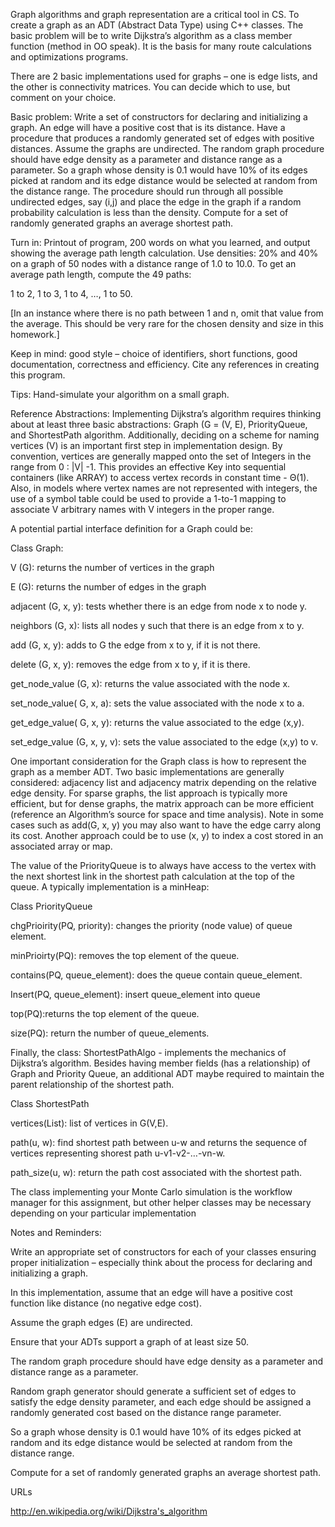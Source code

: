 Graph algorithms and graph representation are a critical tool in CS. To create a graph as an ADT (Abstract Data Type) using C++ classes. The basic problem will be to write Dijkstra’s algorithm as a class member function (method in OO speak). It is the basis for many route calculations and optimizations programs. 

There are 2 basic implementations used for graphs – one is edge lists, and the other is connectivity matrices. You can decide which to use, but comment on your choice. 

Basic problem:  Write a set of constructors for declaring and initializing a graph. An edge will have a positive cost that is its distance. Have a procedure that produces a randomly generated set of edges with positive distances.  Assume the graphs are undirected. The random graph procedure should have edge density as a parameter and distance range as a parameter. So a graph whose density is 0.1 would have 10% of its edges picked at random and its edge distance would be selected at random from the distance range. The procedure should run through all possible undirected edges, say (i,j) and place the edge in the graph if a random probability calculation is less than the density. Compute for a set of randomly generated graphs an average shortest path.

Turn in:  Printout of program, 200 words on what you learned, and output showing the average path length calculation. Use densities: 20% and 40% on a graph of 50 nodes with a distance range of 1.0 to 10.0.   To get an average path length, compute the 49 paths:

1 to 2, 1 to 3, 1 to 4, …, 1 to 50. 

[In an instance where there is no path between 1 and n, omit that value from the average. This should be very rare for the chosen density and size in this homework.]

Keep in mind: good style – choice of identifiers, short functions, good documentation, correctness and efficiency. Cite any references in creating this program.

Tips:  Hand-simulate your algorithm on a small graph.


Reference Abstractions:  Implementing Dijkstra’s algorithm requires thinking about at least three basic abstractions: Graph (G = (V, E), PriorityQueue, and ShortestPath algorithm.  Additionally, deciding on a scheme for naming vertices (V) is an important first step in implementation design. By convention, vertices are generally mapped onto the set of Integers in the range from 0 : |V| -1.  This provides an effective Key into sequential containers (like ARRAY) to access vertex records in constant time - Θ(1). Also, in models where vertex names are not represented with integers, the use of a symbol table could be used to provide a 1-to-1 mapping to associate V arbitrary names with V integers in the proper range.

A potential partial interface definition for a Graph could be:

Class Graph:

V (G): returns the number of vertices in the graph

E (G): returns the number of edges in the graph

adjacent (G, x, y): tests whether there is an edge from node x to node y.

neighbors (G, x): lists all nodes y such that there is an edge from x to y.

add (G, x, y): adds to G the edge from x to y, if it is not there.

delete (G, x, y): removes the edge from x to y, if it is there.

get_node_value (G, x): returns the value associated with the node x.

set_node_value( G, x, a): sets the value associated with the node x to a.

get_edge_value( G, x, y): returns the value associated to the edge (x,y).

set_edge_value (G, x, y, v): sets the value associated to the edge (x,y) to v.

One important consideration for the Graph class is how to represent the graph as a member ADT. Two basic implementations are generally considered: adjacency list and adjacency matrix depending on the relative edge density. For sparse graphs, the list approach is typically more efficient, but for dense graphs, the matrix approach can be more efficient (reference an Algorithm’s source for space and time analysis). Note in some cases such as add(G, x, y) you may also want to have the edge carry along its cost. Another approach could be to use (x, y) to index a cost stored in an associated array or map.

The value of the PriorityQueue is to always have access to the vertex with the next shortest link in the shortest path calculation at the top of the queue. A typically implementation is a minHeap:

Class PriorityQueue

chgPrioirity(PQ, priority): changes the priority (node value) of queue element.

minPrioirty(PQ): removes the top element of the queue.

contains(PQ, queue_element): does the queue contain queue_element.

Insert(PQ, queue_element): insert queue_element into queue

top(PQ):returns the top element of the queue.

size(PQ): return the number of queue_elements.

Finally, the class: ShortestPathAlgo - implements the mechanics of Dijkstra’s algorithm. Besides having member fields (has a relationship) of Graph and Priority Queue, an additional ADT maybe required to maintain the parent relationship of the shortest path.

Class ShortestPath

vertices(List): list of vertices in G(V,E).

path(u, w): find shortest path between u-w and returns the sequence of vertices representing shorest path u-v1-v2-…-vn-w.

path_size(u, w): return the path cost associated with the shortest path.

The class implementing your Monte Carlo simulation is the workflow manager for this assignment, but other helper classes may be necessary depending on your particular implementation

 Notes and Reminders:

Write an appropriate set of constructors for each of your classes ensuring proper initialization – especially think about the process for declaring and initializing a graph.

In this implementation, assume that an edge will have a positive cost function like distance (no negative edge cost).

Assume the graph edges (E)  are undirected.

Ensure that your ADTs support a graph of at least size 50.

The random graph procedure should have edge density as a parameter and distance range as a parameter.

Random graph generator should generate a sufficient set of edges to satisfy the edge density parameter, and each edge should be assigned a randomly generated cost based on the distance range parameter.

So a graph whose density is 0.1 would have 10% of its edges picked at random and its edge distance would be selected at random from the distance range.

Compute for a set of randomly generated graphs an average shortest path.

URLs

http://en.wikipedia.org/wiki/Dijkstra's_algorithm
